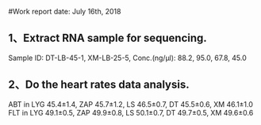 #Work report 
date: July 16th, 2018
## 1、Extract RNA sample for sequencing.
  Sample ID: DT-LB-45-1, XM-LB-25-5,
  Conc.(ng/μl): 88.2, 95.0, 67.8, 45.0
## 2、Do the heart rates data analysis.
  ABT in LYG 45.4±1.4, ZAP 45.7±1.2, LS 46.5±0.7, DT 45.5±0.6, XM 46.1±1.0
  FLT in LYG 49.1±0.5, ZAP 49.9±0.8, LS 50.1±0.7, DT 49.7±0.5, XM 49.6±0.6

